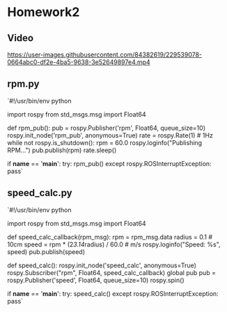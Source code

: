# Homework2

## Video
https://user-images.githubusercontent.com/84382619/229539078-0664abc0-df2e-4ba5-9638-3e52649897e4.mp4

## rpm.py
`#!/usr/bin/env python

import rospy
from std_msgs.msg import Float64

def rpm_pub():
    pub = rospy.Publisher('rpm', Float64, queue_size=10)
    rospy.init_node('rpm_pub', anonymous=True)
    rate = rospy.Rate(1) # 1Hz
    while not rospy.is_shutdown():
        rpm = 60.0
        rospy.loginfo("Publishing RPM...")
        pub.publish(rpm)
        rate.sleep()

if __name__ == '__main__':
    try:
        rpm_pub()
    except rospy.ROSInterruptException:
        pass`
## speed_calc.py
`#!/usr/bin/env python

import rospy
from std_msgs.msg import Float64

def speed_calc_callback(rpm_msg):
    rpm = rpm_msg.data
    radius = 0.1 # 10cm
    speed = rpm * (2*3.14*radius) / 60.0 # m/s
    rospy.loginfo("Speed: %s", speed)
    pub.publish(speed)

def speed_calc():
    rospy.init_node('speed_calc', anonymous=True)
    rospy.Subscriber("rpm", Float64, speed_calc_callback)
    global pub
    pub = rospy.Publisher('speed', Float64, queue_size=10)
    rospy.spin()

if __name__ == '__main__':
    try:
        speed_calc()
    except rospy.ROSInterruptException:
        pass`
